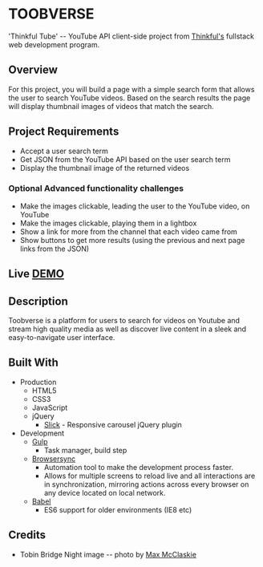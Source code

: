 # TOOBVERSE
'Thinkful Tube' -- YouTube API client-side project from [Thinkful's](https://www.thinkful.com/) fullstack web development program.

## Overview
For this project, you will build a page with a simple search form that allows the user to search YouTube videos. Based on the search results the page will display thumbnail images of videos that match the search.

## Project Requirements
* Accept a user search term
* Get JSON from the YouTube API based on the user search term
* Display the thumbnail image of the returned videos
### Optional Advanced functionality challenges
* Make the images clickable, leading the user to the YouTube video, on YouTube
* Make the images clickable, playing them in a lightbox
* Show a link for more from the channel that each video came from
* Show buttons to get more results (using the previous and next page links from the JSON)
## Live [DEMO](https://schmerb.github.io/toobverse/)

## Description
Toobverse is a platform for users to search for videos on Youtube and stream high quality media as well as discover live content in a sleek and easy-to-navigate user interface.

## Built With
* Production
    * HTML5 
    * CSS3
    * JavaScript
    * jQuery
      * [Slick](http://kenwheeler.github.io/slick/) - Responsive carousel jQuery plugin
* Development
    * [Gulp](https://gulpjs.com/)
        * Task manager, build step
    * [Browsersync](https://www.browsersync.io/)
        * Automation tool to make the development process faster. 
        * Allows for multiple screens to reload live and all interactions are in synchronization, mirroring actions across every browser on any device located on local network.
    * [Babel](https://babeljs.io/)
        * ES6 support for older environments (IE8 etc)
## Credits
* Tobin Bridge Night image -- photo by [Max McClaskie](https://www.instagram.com/maxgeorgem/)